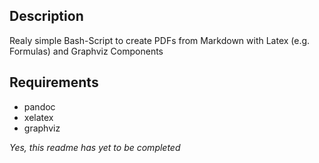 ## Description
Realy simple Bash-Script to create PDFs from Markdown with Latex (e.g. Formulas) and Graphviz Components

## Requirements
- pandoc
- xelatex
- graphviz

*Yes, this readme has yet to be completed*
